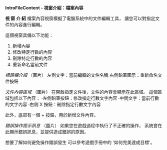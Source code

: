 **IntroFileContent - 視窗介紹：檔案內容**

**視 窗 介 紹**
檔案內容視窗模擬了電腦系統中的文件編輯工具，
讓您可以對指定文件的內容進行編輯。

這個視窗具備以下功能：
1. 新增內容
2. 修改特定行數的內容
3. 刪除特定行數的內容
4. 重新命名當前文件

*標題欄介紹*
（圖片）
左側文字：當前編輯的文件名稱
右側鉛筆圖示：重新命名文件按鈕

*文件內容區域*
（圖片）
在開啟指定文件後，文件的內容會顯示在此區域。
這個區域包括以下內容：
·左側鉛筆按鈕：修改指定行數文字內容
·中間文字：當前行數的文字內容
·右側 X 按鈕：刪除指定行數文字內容

此外，底部有一個 + 按鈕，用於新增文件內容。


*錯誤操作提示訊息*
（圖片）
如果您在遊戲過程中執行了不正確的操作，
系統會在此顯示錯誤訊息，並提供造成錯誤的原因。

想要了解如何避免操作錯誤發生
可以參考遊戲手冊中的 '如何完美達成目標'。